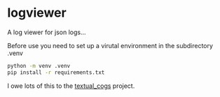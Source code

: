 # logviewer

A log viewer for json logs...

Before use you need to set up a virutal environment in the subdirectory .venv

```bash
python -m venv .venv
pip install -r requirements.txt
```

I owe lots of this to the [textual_cogs](https://github.com/driscollis/textual-cogs) project.
